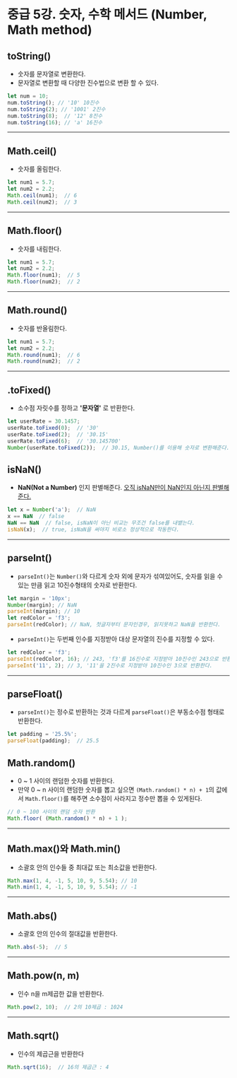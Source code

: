 # 중급 5강. 숫자, 수학 메서드 (Number, Math method)
## toString()
- 숫자를 문자열로 변환한다.
- 문자열로 변환할 때 다양한 진수법으로 변환 할 수 있다.
```js
let num = 10;
num.toString(); // '10' 10진수
num.toString(2); // '1001' 2진수
num.toString(8);  // '12' 8진수
num.toString(16); // 'a' 16진수
```
---
## Math.ceil()
- 숫자를 올림한다.
```js
let num1 = 5.7;
let num2 = 2.2;
Math.ceil(num1);  // 6
Math.ceil(num2);  // 3
```
---
## Math.floor()
- 숫자를 내림한다.
```js
let num1 = 5.7;
let num2 = 2.2;
Math.floor(num1);  // 5
Math.floor(num2);  // 2
```
---
## Math.round()
- 숫자를 반올림한다.
```js
let num1 = 5.7;
let num2 = 2.2;
Math.round(num1);  // 6
Math.round(num2);  // 2
```
---
## .toFixed()
- 소수점 자릿수를 정하고 **'문자열'** 로 반환한다.
```js
let userRate = 30.1457;
userRate.toFixed(0);  // '30'
userRate.toFixed(2);  // '30.15'
userRate.toFixed(6);  // '30.145700'
Number(userRate.toFixed(2));  // 30.15, Number()를 이용해 숫자로 변환해준다.
```
## isNaN()
- **NaN(Not a Number)** 인지 판별해준다. <u>오직 isNaN만이 NaN인지 아닌지 판별해준다.</u>
```js
let x = Number('a');  // NaN
x == NaN  // false
NaN == NaN  // false, isNaN이 아닌 비교는 무조건 false를 내뱉는다.
isNaN(x);  // true, isNaN을 써야지 비로소 정상적으로 작동한다.
```
---
## parseInt()
- `parseInt()`는 `Number()`와 다르게 숫자 외에 문자가 섞여있어도, 숫자를 읽을 수 있는 만큼 읽고 10진수형태의 숫자로 반환한다.
```js
let margin = '10px';
Number(margin); // NaN
parseInt(margin); // 10
let redColor = 'f3';
parseInt(redColor); // NaN, 첫글자부터 문자인경우, 읽지못하고 NaN을 반환한다.
```
- `parseInt()`는 두번째 인수를 지정받아 대상 문자열의 진수를 지정할 수 있다.
```js
let redColor = 'f3';
parseInt(redColor, 16); // 243, 'f3'를 16진수로 지정받아 10진수인 243으로 반환한다.
parseInt('11', 2); // 3, '11'을 2진수로 지정받아 10진수인 3으로 반환한다.
```
---
## parseFloat()
- `parseInt()`는 정수로 반환하는 것과 다르게 `parseFloat()`은 부동소수점 형태로 반환한다.
```js
let padding = '25.5%';
parseFloat(padding);  // 25.5
```
## Math.random()
- 0 ~ 1 사이의 랜덤한 숫자를 반환한다.
- 만약 0 ~ n 사이의 랜덤한 숫자를 뽑고 싶으면
  `(Math.random() * n) + 1`의 값에서 `Math.floor()`를 해주면 소수점이 사라지고 정수만 뽑을 수 있게된다.  
```js
// 0 ~ 100 사이의 랜덤 숫자 반환
Math.floor( (Math.random() * n) + 1 );
```
---
## Math.max()와 Math.min()
- 소괄호 안의 인수들 중 최대값 또는 최소값을 반환한다.
```js
Math.max(1, 4, -1, 5, 10, 9, 5.54); // 10
Math.min(1, 4, -1, 5, 10, 9, 5.54); // -1
```
---
## Math.abs()
- 소괄호 안의 인수의 절대값을 반환한다.  
```js
Math.abs(-5);  // 5
```
---
## Math.pow(n, m)
- 인수 n을 m제곱한 값을 반환한다.
```js
Math.pow(2, 10);  // 2의 10제곱 : 1024
```
---
## Math.sqrt()
- 인수의 제곱근을 반환한다
```js
Math.sqrt(16);  // 16의 제곱근 : 4
```
